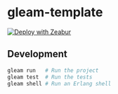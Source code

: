 # gleam-template

[![Deploy with Zeabur](https://zeabur.com/button.svg)](https://zeabur.com/)

## Development

```sh
gleam run   # Run the project
gleam test  # Run the tests
gleam shell # Run an Erlang shell
```
